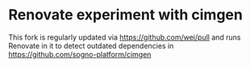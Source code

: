 # Renovate experiment with cimgen

This fork is regularly updated via https://github.com/wei/pull and runs Renovate in it to detect
outdated dependencies in https://github.com/sogno-platform/cimgen
